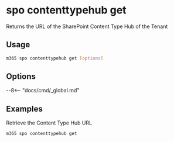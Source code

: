 # spo contenttypehub get

Returns the URL of the SharePoint Content Type Hub of the Tenant

## Usage

```sh
m365 spo contenttypehub get [options]
```

## Options

--8<-- "docs/cmd/_global.md"

## Examples
  
Retrieve the Content Type Hub URL

```sh
m365 spo contenttypehub get
```
